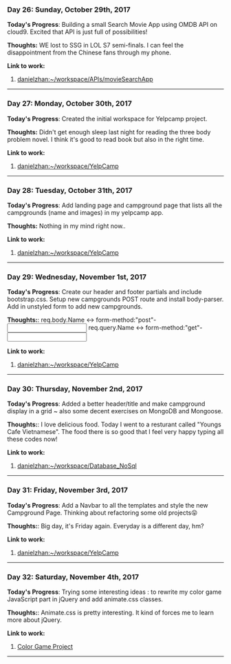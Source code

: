 
### Day 26: Sunday, October 29th, 2017

**Today's Progress**: Building a small Search Movie App using OMDB API on cloud9. Excited that API is just full of possibilities! 

**Thoughts:** WE lost to SSG in LOL S7 semi-finals. I can feel the disappointment from the Chinese fans through my phone.  

**Link to work:** 
1. [danielzhan:~/workspace/APIs/movieSearchApp](https://ide.c9.io/danielzhan/the-matrix)
---

### Day 27: Monday, October 30th, 2017

**Today's Progress**: Created the initial workspace for Yelpcamp project. 

**Thoughts:** Didn't get enough sleep last night for reading the three body problem novel. I think it's good to read book but also in the right time.

**Link to work:** 
1. [danielzhan:~/workspace/YelpCamp](https://ide.c9.io/danielzhan/the-matrix)
---

### Day 28: Tuesday, October 31th, 2017

**Today's Progress**: Add landing page and campground page that lists all the campgrounds (name and images) in my yelpcamp app.

**Thoughts:** Nothing in my mind right now.. 

**Link to work:** 
1. [danielzhan:~/workspace/YelpCamp](https://ide.c9.io/danielzhan/the-matrix)
---

### Day 29: Wednesday, November 1st, 2017

**Today's Progress**: Create our header and footer partials and include bootstrap.css. Setup new campgrounds POST route and install body-parser. Add in unstyled form to add new campgrounds.

**Thoughts:**:
req.body.Name <-> form-method:"post"-<input name="Name">
req.query.Name <-> form-method:"get"-<input name="Name">

**Link to work:** 
1. [danielzhan:~/workspace/YelpCamp](https://ide.c9.io/danielzhan/the-matrix)
---

### Day 30: Thursday, November 2nd, 2017

**Today's Progress**: Added a better header/title and make campground display in a grid ~ also some decent exercises on MongoDB and Mongoose.

**Thoughts:**: I love delicious food. Today I went to a resturant called "Youngs Cafe Vietnamese". The food there is so good that I feel very happy typing all these codes now!

**Link to work:** 
1. [danielzhan:~/workspace/Database_NoSql](https://ide.c9.io/danielzhan/the-matrix)
---

### Day 31: Friday, November 3rd, 2017

**Today's Progress**: Add a Navbar to all the templates and style the new Campground Page. Thinking about refactoring some old projects😝

**Thoughts:**: Big day, it's Friday again. Everyday is a different day, hm?

**Link to work:** 
1. [danielzhan:~/workspace/YelpCamp](https://ide.c9.io/danielzhan/the-matrix)
---

### Day 32: Saturday, November 4th, 2017

**Today's Progress**: Trying some interesting ideas : to rewrite my color game JavaScript part in jQuery and add animate.css classes.

**Thoughts:**: Animate.css is pretty interesting. It kind of forces me to learn more about jQuery.

**Link to work:** 
1. [Color Game Project](https://codepen.io/linsong/pen/xXyVad)
---
